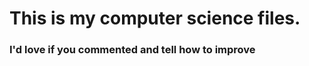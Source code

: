 <h1>This is my computer science files.</h1>
<h3>I'd love if you commented and tell how to improve</h3>
